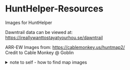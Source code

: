 # HuntHelper-Resources
Images for HuntHelper

Dawntrail data can be viewed at: https://ireallywanttostayatyourhou.se/dawntrail


ARR-EW Images from: https://cablemonkey.us/huntmap2/  
Credit to Cable Monkey @ Goblin

<details>
    <summary>note to self - how to find map images</summary>
  
  saintcoinach cmd:  
  
  ```
  image ui/map/f1f1/00/f1f100_m.tex
  ```


is the map tex for central shroud. 

-> TerritoryType-> Name XivString	: f1f1   

-> Map		-> Id XivString		: f1f1/00

Hunt / open world maps seem to be   
````
7: SizeFactor: 100
````

then somehow you have to know to append

	- _m.tex for full size (2048x2048)
	- -s.text for half size ?

and the subfolder format ui/map/{id}/{id but without slashes} ...

this stuff isn't well documented...

godbert or spreadsheets helpful with assisting + saintcoinach

</details>
